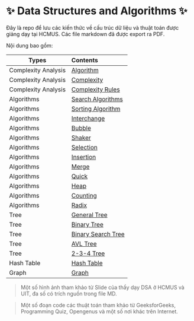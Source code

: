 <link rel="stylesheet" href="./main.css">

# ✨ Data Structures and Algorithms ✨

Đây là repo để lưu các kiến thức về cấu trúc dữ liệu và thuật toán được giảng dạy tại HCMUS. Các file markdown đã được export ra PDF.

Nội dung bao gồm:

| Types               | Contents                                      |
| ------------------- | :-------------------------------------------- |
| Complexity Analysis | [Algorithm](complexity/src/Algorithm.md)      |
| Complexity Analysis | [Complexity](complexity/src/Complexity.md)    |
| Complexity Analysis | [Complexity Rules](complexity/src/Rules.md)   |
| Algorithms          | [Search Algorithms](search/Searching.md)      |
| Algorithms          | [Sorting Algorithm](sort/src/Sorting.md)      |
| Algorithms          | [Interchange](sort/src/Interchange.md)        |
| Algorithms          | [Bubble](sort/src/Bubble.md)                  |
| Algorithms          | [Shaker](sort/src/Shaker.md)                  |
| Algorithms          | [Selection](sort/src/Selection.md)            |
| Algorithms          | [Insertion](sort/src/Insertion.md)            |
| Algorithms          | [Merge](sort/src/Merge.md)                    |
| Algorithms          | [Quick](sort/src/Quick.md)                    |
| Algorithms          | [Heap](sort/src/Heap.md)                      |
| Algorithms          | [Counting](sort/src/Counting.md)               |
| Algorithms          | [Radix](sort/src/Radix.md)                    |
| Tree                | [General Tree](tree/general/src/tree.md)      |
| Tree                | [Binary Tree](tree/general/src/bt.md)         |
| Tree                | [Binary Search Tree](tree/general/src/bst.md) |
| Tree                | [AVL Tree](tree/avl/avl.md)                   |
| Tree                | [2-3-4 Tree](tree/2-3-4/2-3-4.md)             |
| Hash Table          | [Hash Table](hash_table/HashTable.md)         |
| Graph               | [Graph](Graph/Graph.md)                       |

> Một số hình ảnh tham khảo từ Slide của thầy dạy DSA ở HCMUS và UIT, đa số có trích nguồn trong file MD.

> Một số đoạn code các thuật toán tham khảo từ GeeksforGeeks, Programming Quiz, Opengenus và một số nơi khác trên Internet.
